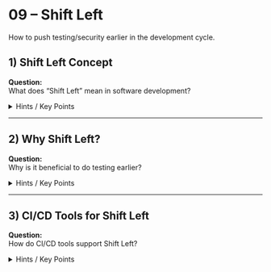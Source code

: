 # 09 – Shift Left

How to push testing/security earlier in the development cycle.

## 1) Shift Left Concept
**Question:**  
What does “Shift Left” mean in software development?

<details>
  <summary>Hints / Key Points</summary>

  - Moving testing and security checks earlier.
  - Catch bugs and issues sooner → cheaper to fix, better quality.
</details>

---

## 2) Why Shift Left?
**Question:**  
Why is it beneficial to do testing earlier?

<details>
  <summary>Hints / Key Points</summary>

  - Faster feedback loops, fewer last-minute surprises.
  - Integration and security checks in CI, not just pre-release.
</details>

---

## 3) CI/CD Tools for Shift Left
**Question:**  
How do CI/CD tools support Shift Left?

<details>
  <summary>Hints / Key Points</summary>

  - Automated builds and tests on every commit.
  - Static analysis and security scanning.
  - Early staging environments or ephemeral test environments.
</details>
